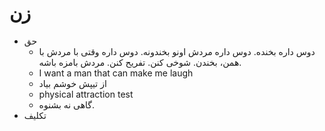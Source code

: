 ﻿<h1>زن</h1>

<ul>
    <li>
        <span>حق</span>
        <ul>
            <li>دوس داره بخنده. دوس داره مردش اونو بخندونه. دوس داره وقتی با مردش با همن، بخندن. شوخی کنن. تفریح کنن. مردش بامزه باشه.</li>
            <li>I want a man that can make me laugh</li>
            <li>از تیپش خوشم بیاد</li>
            <li>physical attraction test</li>
            <li>گاهی نه بشنوه.</li>
        </ul>
    </li>
    <li>
        <span>تکلیف</span>
    </li>
</ul>